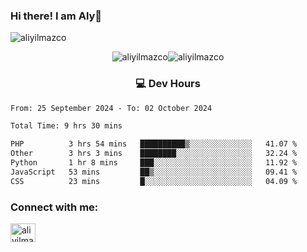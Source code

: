 ### Hi there! I am Aly👋

<p align="left"> <img src="https://komarev.com/ghpvc/?username=aliyilmazco&label=Profile%20views&color=0e75b6&style=flat" alt="aliyilmazco" /> </p>
<p align="center"><img align="center" src="https://github-readme-stats.vercel.app/api?username=aliyilmazco&show_icons=true&locale=en" alt="aliyilmazco" /><img align="center" src="https://github-readme-streak-stats.herokuapp.com/?user=aliyilmazco&" alt="aliyilmazco" /></p>

<h3 align="center">💻 Dev Hours</h3>

<!--START_SECTION:waka-->

```txt
From: 25 September 2024 - To: 02 October 2024

Total Time: 9 hrs 30 mins

PHP          3 hrs 54 mins   ██████████▒░░░░░░░░░░░░░░   41.07 %
Other        3 hrs 3 mins    ████████░░░░░░░░░░░░░░░░░   32.24 %
Python       1 hr 8 mins     ███░░░░░░░░░░░░░░░░░░░░░░   11.92 %
JavaScript   53 mins         ██▒░░░░░░░░░░░░░░░░░░░░░░   09.41 %
CSS          23 mins         █░░░░░░░░░░░░░░░░░░░░░░░░   04.09 %
```

<!--END_SECTION:waka-->

<h3 align="left">Connect with me:</h3>
<p align="left">
<a href="https://linkedin.com/in/aliyilmazco" target="blank"><img align="center" src="https://raw.githubusercontent.com/rahuldkjain/github-profile-readme-generator/master/src/images/icons/Social/linked-in-alt.svg" alt="aliyilmazco" height="30" width="40" /></a>
</p>
